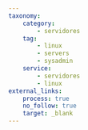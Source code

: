 ```yaml
---
taxonomy:
    category:
        - servidores
    tag:
        - linux
        - servers
        - sysadmin
    service:
        - servidores
        - linux
external_links:
    process: true
    no_follow: true
    target: _blank
---
```


